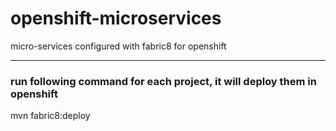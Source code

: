 # openshift-microservices
micro-services configured with fabric8 for openshift




---
### run following command for each project, it will deploy them in openshift


mvn fabric8:deploy
